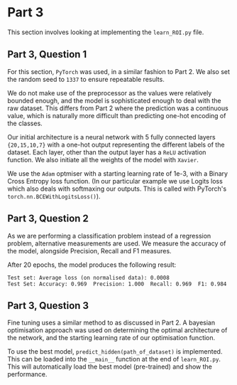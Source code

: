 # Part 3

This section involves looking at implementing the `learn_ROI.py` file.

## Part 3, Question 1

<!-- Among other comments that you find interesting, report the initial architecture used (num- ber of layers, number of neurons per layer, activation function etc. ) and the obtained perfor- mance. -->

For this section, `PyTorch` was used, in a similar fashion to Part 2. We also set the random seed to `1337` to ensure repeatable results.

We do not make use of the preprocessor as the values were relatively bounded enough, and the model is sophisticated enough to deal with the raw dataset. This differs from Part 2 where the prediction was a continuous value, which is naturally more difficult than predicting one-hot encoding of the classes.

Our initial architecture is a neural network with 5 fully connected layers `{20,15,10,7}` with a one-hot output representing the different labels of the dataset. Each layer, other than the output layer has a `ReLU` activation function. We also initiate all the weights of the model with `Xavier`. 

We use the `Adam` optmiser with a starting learning rate of 1e-3, with a Binary Cross Entropy loss function. (In our particular example we use Logits loss which also deals with softmaxing our outputs. This is called with PyTorch's `torch.nn.BCEWithLogitsLoss()`).


## Part 3, Question 2

As we are performing a classification problem instead of a regression problem, alternative measurements are used. We measure the accuracy of the model, alongside Precision, Recall and F1 measures.

After 20 epochs, the model produces the following result:

    Test set: Average loss (on normalised data): 0.0008
    Test Set: Accuracy: 0.969  Precision: 1.000  Recall: 0.969  F1: 0.984


## Part 3, Question 3

Fine tuning uses a similar method to as discussed in Part 2. A bayesian optimisation approach was used on determining the optimal architecture of the network, and the starting learning rate of our optimisation function. 

To use the best model, `predict_hidden(path_of_dataset)` is implemented. This can be loaded into the `__main__` function at the end of `learn_ROI.py`. This will automatically load the best model (pre-trained) and show the performance.